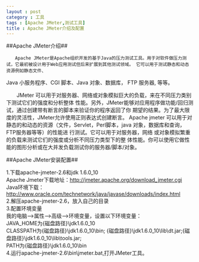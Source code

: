 ```yaml
---
layout : post
category : 工具
tags : [Apache JMeter,测试工具]
title : Apache JMeter介绍及配置
---
```


##Apache JMeter介绍##

    　　Apache JMeter是Apache组织开发的基于Java的压力测试工具。用于对软件做压力测试，它最初被设计用于Web应用测试但后来扩展到其他测试领域。 它可以用于测试静态和动态资源例如静态文件、
   Java 小服务程序、CGI 脚本、Java 对象、数据库， FTP 服务器, 等等。

   　　JMeter 可以用于对服务器、网络或对象模拟巨大的负载，来在不同压力类别下测试它们的强度和分析整体
   性能。另外，JMeter能够对应用程序做功能/回归测试，通过创建带有断言的脚本来验证你的程序返回了你
   期望的结果。为了最大限度的灵活性，JMeter允许使用正则表达式创建断言。 Apache jmeter 可以用于对
   静态的和动态的资源（文件，Servlet，Perl脚本，java 对象，数据库和查询，FTP服务器等等）的性能进
   行测试。它可以用于对服务器，网络 或对象模拟繁重的负载来测试它们的强度或分析不同压力类型下的整
   体性能。你可以使用它做性能的图形分析或在大并发负载测试你的服务器/脚本/对象。

##Apache JMeter安装配置##

   1.下载apache-jmeter-2.6和jdk 1.6.0_10<br>
   Apache Jmeter下载地址：http://jmeter.apache.org/download_jmeter.cgi <br>
   Java环境下载：http://www.oracle.com/technetwork/java/javase/downloads/index.html<br>
   2.解压apache-jmeter-2.6，放入自己的目录<br>
   3.配置环境变量<br>
   我的电脑—>属性—>高级—>环境变量，设置以下环境变量：<br>
   JAVA_HOME为{磁盘路径}\jdk1.6.0_10<br>
   CLASSPATH为{磁盘路径}\jdk1.6.0_10\bin; {磁盘路径}\jdk1.6.0_10\lib\dt.jar;{磁盘路径}\jdk1.6.0_10\lib\tools.jar;<br>
   PATH为{磁盘路径}\jdk1.6.0_10\bin<br>
   4.运行apache-jmeter-2.6\bin\jmeter.bat,打开JMeter工具。